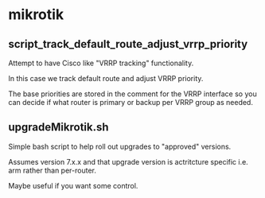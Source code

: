 # mikrotik

## script_track_default_route_adjust_vrrp_priority

Attempt to have Cisco like "VRRP tracking" functionality. 

In this case we track default route and adjust VRRP priority.

The base priorities are stored in the comment for the VRRP interface  so you can decide if what router is primary or backup per VRRP group as needed.


## upgradeMikrotik.sh

Simple bash script to help roll out upgrades to "approved" versions.  

Assumes version 7.x.x and that upgrade version is actritcture specific i.e. arm rather than per-router.

Maybe useful if you want some control.
